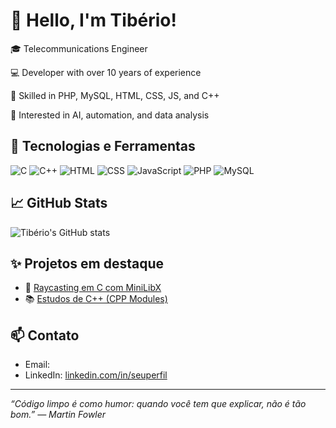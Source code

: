 # 👋 Hello, I'm Tibério!

🎓 Telecommunications Engineer

💻 Developer with over 10 years of experience

📍 Skilled in PHP, MySQL, HTML, CSS, JS, and C++

🚀 Interested in AI, automation, and data analysis


## 🧰 Tecnologias e Ferramentas
![C](https://img.shields.io/badge/C-00599C?style=flat&logo=c&logoColor=white)
![C++](https://img.shields.io/badge/C++-00599C?style=flat&logo=cplusplus&logoColor=white)
![HTML](https://img.shields.io/badge/HTML5-E34F26?style=flat&logo=html5&logoColor=white)
![CSS](https://img.shields.io/badge/CSS3-1572B6?style=flat&logo=css3&logoColor=white)
![JavaScript](https://img.shields.io/badge/JavaScript-F7DF1E?style=flat&logo=javascript&logoColor=black)
![PHP](https://img.shields.io/badge/PHP-777BB4?style=flat&logo=php&logoColor=white)
![MySQL](https://img.shields.io/badge/MySQL-4479A1?style=flat&logo=mysql&logoColor=white)

## 📈 GitHub Stats

![Tibério's GitHub stats](https://github-readme-stats.vercel.app/api?username=tiberiosoares&show_icons=true&theme=github_dark)

## ✨ Projetos em destaque

- 🔧 [Raycasting em C com MiniLibX](https://github.com/tiberiosoares/raycasting)
- 📚 [Estudos de C++ (CPP Modules)](https://github.com/tiberiosoares/CPP)

## 📫 Contato

- Email: 
- LinkedIn: [linkedin.com/in/seuperfil](https://linkedin.com/in/seuperfil)

---

*“Código limpo é como humor: quando você tem que explicar, não é tão bom.” — Martin Fowler*
